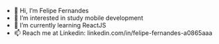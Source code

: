 - 👋 Hi, I’m Felipe Fernandes
- 👀 I’m interested in study mobile development
- 🌱 I’m currently learning ReactJS
- 📫 Reach me at Linkedin: linkedin.com/in/felipe-fernandes-a0865aaa

<!---
Felipefmv/Felipefmv is a ✨ special ✨ repository because its `README.md` (this file) appears on your GitHub profile.
You can click the Preview link to take a look at your changes.
--->
